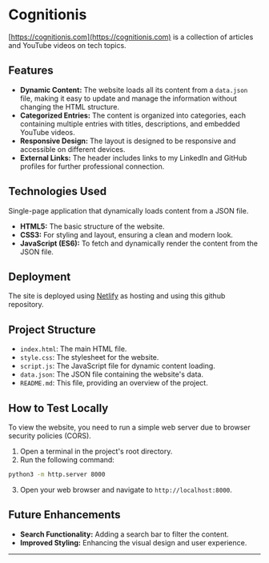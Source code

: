# Cognitionis

[https://cognitionis.com](https://cognitionis.com) is a collection of articles and YouTube videos on tech topics.

## Features

- **Dynamic Content:** The website loads all its content from a `data.json` file, making it easy to update and manage the information without changing the HTML structure.
- **Categorized Entries:** The content is organized into categories, each containing multiple entries with titles, descriptions, and embedded YouTube videos.
- **Responsive Design:** The layout is designed to be responsive and accessible on different devices.
- **External Links:** The header includes links to my LinkedIn and GitHub profiles for further professional connection.

## Technologies Used

Single-page application that dynamically loads content from a JSON file.
- **HTML5:** The basic structure of the website.
- **CSS3:** For styling and layout, ensuring a clean and modern look.
- **JavaScript (ES6):** To fetch and dynamically render the content from the JSON file.

## Deployment

The site is deployed using [Netlify](https://cognitionis-website.netlify.app) as hosting and using this github repository.

## Project Structure

- `index.html`: The main HTML file.
- `style.css`: The stylesheet for the website.
- `script.js`: The JavaScript file for dynamic content loading.
- `data.json`: The JSON file containing the website's data.
- `README.md`: This file, providing an overview of the project.

## How to Test Locally

To view the website, you need to run a simple web server due to browser security policies (CORS).

1. Open a terminal in the project's root directory.
2. Run the following command:

```bash
python3 -m http.server 8000
```

3. Open your web browser and navigate to `http://localhost:8000`.

## Future Enhancements

- **Search Functionality:** Adding a search bar to filter the content.
- **Improved Styling:** Enhancing the visual design and user experience.

---

